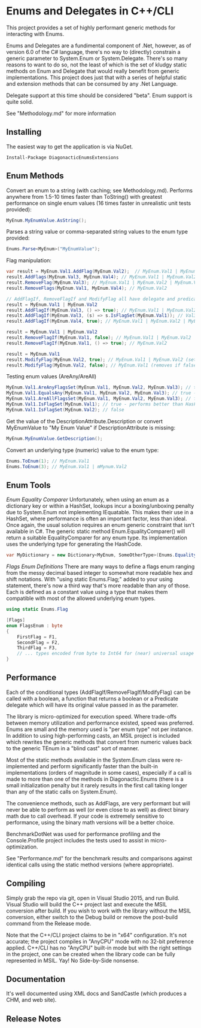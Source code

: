 Enums and Delegates in C++/CLI
==============================

This project provides a set of highly performant generic methods for interacting with Enums.

Enums and Delegates are a fundimental component of .Net, however, as of version 6.0 of the
C# language, there's no way to (directly) constrain a generic parameter to System.Enum or 
System.Delegate.  There's so many reasons to want to do so, not the least of which is the 
set of kludgy static methods on Enum and Delegate that would really benefit from generic
implementations.  This project does just that with a series of helpful static and extension
methods that can be consumed by any .Net Language.

Delegate support at this time should be considered "beta". Enum support is quite solid.

See "Methodology.md" for more information

Installing
----------
The easiest way to get the application is via NuGet.

```
Install-Package DiagonacticEnumsExtensions
```

Enum Methods
------------
Convert an enum to a string (with caching; see Methodology.md). Performs anywhere from 1.5-10 
times faster than ToString() with greatest performance on single enum values (16 times faster 
in unrealistic unit tests provided):
```c#
MyEnum.MyEnumValue.AsString();
```

Parses a string value or comma-separated string values to the enum type provided:
```c#
Enums.Parse<MyEnum>("MyEnumValue");
```

Flag manipulation:
```c#
var result = MyEnum.Val1.AddFlag(MyEnum.Val2);  // MyEnum.Val1 | MyEnum.Val2
result.AddFlags(MyEnum.Val3, MyEnum.Val4); // MyEnum.Val1 | MyEnum.Val2 | MyEnum.Val3 | MyEnum.Val4
result.RemoveFlag(MyEnum.Val3); // MyEnum.Val1 | MyEnum.Val2 | MyEnum.Val4
result.RemoveFlags(MyEnum.Val1, MyEnum.Val4); // MyEnum.Val2

// AddFlagIf, RemoveFlagIf and ModifyFlag all have delegate and predicate overloads.
result = MyEnum.Val1 | MyEnum.Val2
result.AddFlagIf(MyEnum.Val3, () => true); // MyEnum.Val1 | MyEnum.Val2 | MyEnum.Val3
result.AddFlagIf(MyEnum.Val3, (s) => s.IsFlagSet(MyEnum.Val1)); // Val3 already added, same as above
result.AddFlagIf(MyEnum.Val4, true); // MyEnum.Val1 | MyEnum.Val2 | MyEnum.Val3 | MyEnum.Val4

result = MyEnum.Val1 | MyEnum.Val2
result.RemoveFlagIf(MyEnum.Val1, false); // MyEnum.Val1 | MyEnum.Val2
result.RemoveFlagIf(MyEnum.Val1, () => true); // MyEnum.Val2

result = MyEnum.Val1
result.ModifyFlag(MyEnum.Val2, true); // MyEnum.Val1 | MyEnum.Val2 (sets if true)
result.ModifyFlag(MyEnum.Val2, false); // MyEnum.Val1 (removes if false)

```

Testing enum values (AreAny/AreAll)
```c#
MyEnum.Val1.AreAnyFlagsSet(MyEnum.Val1, MyEnum.Val2, MyEnum.Val3); // true
MyEnum.Val1.EqualsAny(MyEnum.Val1, MyEnum.Val2, MyEnum.Val3); // true - like the above but for non-flags enums
MyEnum.Val1.AreAllFlagsSet(MyEnum.Val1, MyEnum.Val2, MyEnum.Val3); // false
MyEnum.Val1.IsFlagSet(MyEnum.Val1); // true - performs better than HasFlag
MyEnum.Val1.IsFlagSet(MyEnum.Val2); // false
```

Get the value of the DescriptionAttribute.Description or convert MyEnumValue to "My Enum Value"
if DescriptionAttribute is missing:
```c#
MyEnum.MyEnumValue.GetDescription();
```

Convert an underlying type (numeric) value to the enum type:
```c#
Enums.ToEnum(1); // MyEnum.Val1
Enums.ToEnum(3); // MyEnum.Val1 | mMynum.Val2
```

Enum Tools
----------
_Enum Equality Comparer_ Unfortunately, when using an enum as a dictionary key or within a HashSet, lookups incur a boxing/unboxing penalty
due to System.Enum not implementing IEquatable.  This makes their use in a HashSet, where performance is often an
important factor, less than ideal.  Once again, the usual solution requires an enum generic constraint that isn't
available in C#.  The generic static method Enum.EqualityComparer() will return a suitable EqualityComparer for
any enum type.  Its implementation uses the underlying type for generating the HashCode.

```c#
var MyDictionary = new Dictionary<MyEnum, SomeOtherType>(Enums.EqualityComparer<MyEnum>());
```

_Flags Enum Definitions_ There are many ways to define a flags enum ranging from the messy decimal based integer to somewhat more
readable hex and shift notations.  With "using static Enums.Flag;" added to your using statement, there's now a third way that's
more readable than any of those.  Each is defined as a constant value using a type that makes them compatible with most of the
allowed underlying enum types.

```c#
using static Enums.Flag

[Flags]
enum FlagsEnum : byte
{
	FirstFlag = F1,
	SecondFlag = F2,
	ThirdFlag = F3,
	// ... types encoded from byte to Int64 for (near) universal usage ...
}
```


Performance
-----------

Each of the conditional types (AddFlagIf/RemoveFlagIf/ModifyFlag) can be called with a boolean, a
function that returns a boolean or a Predicate delegate which will have its original value passed in
as the parameter.

The library is micro-optimized for execution speed. Where trade-offs between memory utilization
and performance existed, speed was preferred.  Enums are small and the memory used is "per enum type" 
not per instance.  In addition to using high-performing casts, an MSIL project is included which 
rewrites the generic methods that convert from numeric values back to the generic TEnum in a 
"blind cast" sort of manner.

Most of the static methods available in the System.Enum class were re-implemented and perform
significantly faster than the built-in implementations (orders of magnitude in some cases), especially
if a call is made to more than one of the methods in Diagonactic.Enums (there is a small initialization
penalty but it rarely results in the first call taking longer than any of the static calls on 
System.Enum).

The convenience methods, such as AddFlags, are very performant but will never be able to perform as
well (or even close to as well) as direct binary math due to call overhead.  If your code is extremely
sensitive to performance, using the binary math versions will be a better choice.

BenchmarkDotNet was used for performance profiling and the Console.Profile project includes the
tests used to assist in micro-optimization.

See "Performance.md" for the benchmark results and comparisons against identical calls using the static
method versions (where appropriate).

Compiling
---------

Simply grab the repo via git, open in Visual Studio 2015, and run Build.  Visual Studio will
build the C++ project last and execute the MSIL conversion after build.  If you wish to work
with the library without the MSIL conversion, either switch to the Debug build or 
remove the post-build command from the Release mode.

Note that the C++/CLI project claims to be in "x64" configuration.  It's not accurate; the
project compiles in "AnyCPU" mode with no 32-bit preference applied.  C++/CLI has no "AnyCPU"
built-in mode but with the right settings in the project, one can be created when the library
code can be fully represented in MSIL.  Yay! No Side-by-Side nonsense.

Documentation
-------------
It's well documented using XML docs and SandCastle (which produces a CHM, and web site).

Release Notes
-------------
